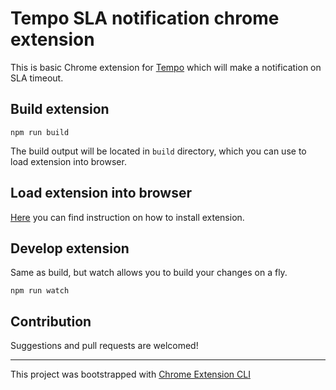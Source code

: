 # Tempo SLA notification chrome extension

This is basic Chrome extension for [Tempo](https://app.alp-pulse.com/) which will make a notification on SLA timeout.

## Build extension
```
npm run build
```
The build output will be located in `build` directory, which you can use to load extension into browser.

## Load extension into browser
[Here](https://developer.chrome.com/docs/extensions/mv3/getstarted/#unpacked) you can find instruction on how to install extension.

## Develop extension
Same as build, but watch allows you to build your changes on a fly.
```
npm run watch
```

## Contribution

Suggestions and pull requests are welcomed!

---

This project was bootstrapped with [Chrome Extension CLI](https://github.com/dutiyesh/chrome-extension-cli)
